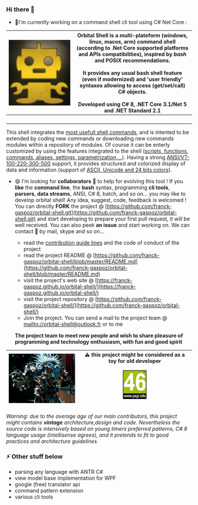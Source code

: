 ### Hi there 👋  
- 🔭I'm currently working on a command shell cli tool using C# Net Core :

<img src="robotazteque.png" align="top" style="float:left;margin-right:8px"/> | <b>Orbital Shell</b> is a multi-plateform (**windows, linux, macos, arm**) command shell (according to .Net Core supported platforms and APIs compatibilities), inspired by <b><i>bash</i></b> and **POSIX** recommendations.<br><br>It provides any usual bash shell feature (even if modernized) and 'user friendly' syntaxes allowing to access (get/set/call) C# objects.<br><br>Developed using **C# 8, .NET Core 3.1/Net 5 and .NET Standard 2.1**
-- | --
&nbsp;&nbsp;&nbsp;&nbsp;&nbsp;&nbsp;&nbsp;&nbsp;&nbsp;&nbsp;&nbsp;&nbsp;&nbsp;&nbsp;&nbsp;&nbsp;&nbsp;&nbsp;&nbsp;&nbsp;&nbsp;&nbsp;&nbsp;&nbsp;&nbsp;&nbsp;&nbsp;&nbsp;&nbsp;&nbsp;&nbsp;&nbsp;&nbsp;&nbsp;&nbsp;&nbsp;&nbsp;&nbsp;&nbsp;&nbsp;&nbsp;&nbsp;&nbsp; | &nbsp;

This shell integrates the <u>most usefull shell commands</u>, and is intented to be extended by coding new commands or downloading new commands modules within a repository of modules. Of course it can be enterly customized by using the features integrated to the shell (<u>scripts, functions, commands, aliases, settings, parametrization,...</u>). Having a strong <u>ANSI/VT-100-220-300-500</u> support, it provides structured and colorized display of data and information (support of <u>ASCII, Unicode and 24 bits colors</u>).

- 😄 I’m looking for **collaborators** 👯 to help for evolving this tool ! If you **like** the **command line**, the **bash** syntax, programming **cli tools**, **parsers**, **data streams**, ANSI, C# 8, batch, and so on... you may like to develop orbital shell! Any idea, suggest, code, feedback is welcomed ! You can directly **FORK** the project @ [https://github.com/franck-gaspoz/orbital-shell.git](https://github.com/franck-gaspoz/orbital-shell.git) and start developing to prepare your first pull request, it will be well received. You can also peek **an issue** and start working on. We can contact 💬 by mail, skype and so on...
  - read the [contribution guide lines](https://github.com/franck-gaspoz/orbital-shell/blob/master/CONTRIBUTING.md) and the code of conduct of the project
  - read the project README @ [https://github.com/franck-gaspoz/orbital-shell/blob/master/README.md](https://github.com/franck-gaspoz/orbital-shell/blob/master/README.md)
  - visit the project's web site @ [https://franck-gaspoz.github.io/orbital-shell/](https://franck-gaspoz.github.io/orbital-shell/)
  - visit the project repository @ [https://github.com/franck-gaspoz/orbital-shell/](https://github.com/franck-gaspoz/orbital-shell/)
  - Join the project. You can send a mail to the project team @ [mailto://orbital-shell@outlook.fr](mailto://orbital-shell@outlook.fr) or to me

  **The project team to meet new people and wish to share pleasure of programming and technology enthusiasm, with fun and good spirit** 

<img src="tra4brains.png"/> | :warning: this project might be considered as a toy for old developer<br><br><img src="pegi46small.png"/><br><br>
-- | --

  *Warning: due to the average age of our main contributors, this project might contains **vintage** architecture,design and code. Nevertheless the source code is intensively based on young timers preferred patterns, C# 8 language usage (intellisense agrees), and it pretends to fit to good practices and architecture guidelines.*

### ⚡ Other stuff below

- parsing any language with ANTR C#
- view model base implementation for WPF
- google (free) translator api
- command pattern extension
- various cli tools

<!--
**franck-gaspoz/franck-gaspoz** is a ✨ _special_ ✨ repository because its `README.md` (this file) appears on your GitHub profile.

Here are some ideas to get you started:

- 🔭 I’m currently working on ...
- 🌱 I’m currently learning ...
- 👯 I’m looking to collaborate on ...
- 🤔 I’m looking for help with ...
- 💬 Ask me about ...
- 📫 How to reach me: ...
- 😄 Pronouns: ...
- ⚡ Fun fact: ...
-->

